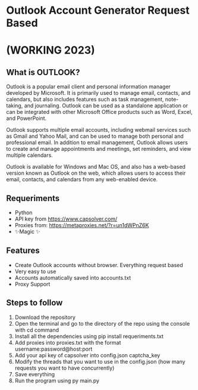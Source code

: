 # Outlook Account Generator Request Based 
# (WORKING 2023)
## What is OUTLOOK?
Outlook is a popular email client and personal information manager developed by Microsoft. It is primarily used to manage email, contacts, and calendars, but also includes features such as task management, note-taking, and journaling. Outlook can be used as a standalone application or can be integrated with other Microsoft Office products such as Word, Excel, and PowerPoint.

Outlook supports multiple email accounts, including webmail services such as Gmail and Yahoo Mail, and can be used to manage both personal and professional email. In addition to email management, Outlook allows users to create and manage appointments and meetings, set reminders, and view multiple calendars.

Outlook is available for Windows and Mac OS, and also has a web-based version known as Outlook on the web, which allows users to access their email, contacts, and calendars from any web-enabled device.
## Requeriments
- Python
- API key from https://www.capsolver.com/
- Proxies from: https://metaproxies.net/?r=un1dWPnZ6K
- ✨Magic ✨

## Features

- Create Outlook accounts without browser. Everything request based
- Very easy to use
- Accounts automatically saved into accounts.txt
- Proxy Support

## Steps to follow
1. Download the repository
2. Open the terminal and go to the directory of the repo using the console with cd command
3. Install all the dependencies using pip install requeriments.txt
4. Add proxies into proxies.txt with the format username:password@host:port
5. Add your api key of capsolver into config.json captcha_key
6. Modify the threads that you want to use in the config.json (how many requests you want to have concurrently)
7. Save everything 
8. Run the program using py main.py
  
  














































  
  
  





 
 

